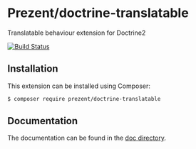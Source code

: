 Prezent/doctrine-translatable
=============================

Translatable behaviour extension for Doctrine2

[![Build Status](https://travis-ci.org/Prezent/doctrine-translatable.svg?branch=master)](https://travis-ci.org/Prezent/doctrine-translatable)


## Installation

This extension can be installed using Composer:

```bash
$ composer require prezent/doctrine-translatable
```

## Documentation

The documentation can be found in the [doc directory](doc/index.md).
